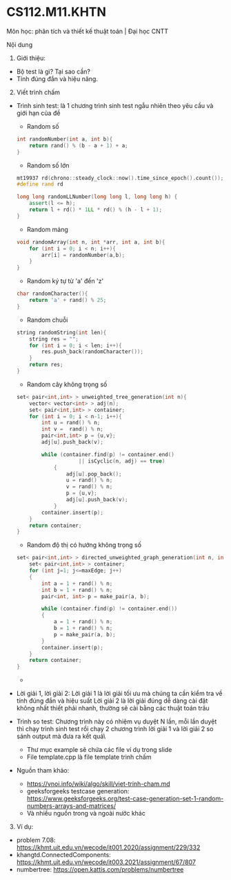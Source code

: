 # CS112.M11.KHTN
Môn học: phân tích  và thiết kế thuật toán | Đại học CNTT

Nội dung
1. Giới thiệu:
- Bộ test là gì? Tại sao cần?
- Tính đúng đắn và hiệu năng.
2. Viết trình chấm
- Trình sinh test: là 1 chương trình sinh test ngẫu nhiên theo yêu cầu và giới hạn của đề
  + Random số
  ```c++
  int randomNumber(int a, int b){
      return rand() % (b - a + 1) + a;
  }
  ```
  + Random số lớn
  ```c++
  mt19937 rd(chrono::steady_clock::now().time_since_epoch().count());
  #define rand rd

  long long randomLLNumber(long long l, long long h) {
      assert(l <= h);
      return l + rd() * 1LL * rd() % (h - l + 1);
  }
  ```
  + Random mảng
  ```c++
  void randomArray(int n, int *arr, int a, int b){
      for (int i = 0; i < n; i++){
          arr[i] = randomNumber(a,b);
      }
  }
  ```
  + Random ký tự từ 'a' đến 'z'
  ```c++
  char randomCharacter(){
      return 'a' + rand() % 25;
  }
  ```
  + Random chuỗi
  ```c++
  string randomString(int len){
      string res = "";
      for (int i = 0; i < len; i++){
          res.push_back(randomCharacter());
      }
      return res;
  }
  ```
  + Random cây không trọng số
  ```c++
  set< pair<int,int> > unweighted_tree_generation(int n){
      vector< vector<int> > adj(n);
      set< pair<int,int> > container;
      for (int i = 0; i < n-1; i++){
          int u = rand() % n;
          int v =  rand() % n;
          pair<int,int> p = {u,v};
          adj[u].push_back(v);

          while (container.find(p) != container.end()
                      || isCyclic(n, adj) == true)
              {
                  adj[u].pop_back();
                  u = rand() % n;
                  v = rand() % n;
                  p = {u,v};
                  adj[u].push_back(v);
              }
          container.insert(p);
      }
      return container;
  }
  ```
  + Random độ thị có hướng không trọng số
  ```c++
  set< pair<int,int> > directed_unweighted_graph_generation(int n, int maxEdge){
      set< pair<int,int> > container;
      for (int j=1; j<=maxEdge; j++)
      {
          int a = 1 + rand() % n;
          int b = 1 + rand() % n;
          pair<int, int> p = make_pair(a, b);

          while (container.find(p) != container.end())
          {
              a = 1 + rand() % n;
              b = 1 + rand() % n;
              p = make_pair(a, b);
          }
          container.insert(p);
      }
      return container;
  }
  ```
  + 
- Lời giải 1, lời giải 2: Lời giải 1 là lời giải tối ưu mà chúng ta cần kiểm tra về tính đúng đắn và hiệu suất
Lời giải 2 là lời giải đúng dễ dàng cài đặt không nhất thiết phải nhanh, thường sẽ cài bằng các thuật toán trâu

- Trình so test: Chương trình này có nhiệm vụ duyệt N lần, mỗi lần duyệt thì chạy trình sinh test rồi chạy 2 chương trình lời giải 1 và lời giải 2 so sánh output mà đưa ra kết quả\
  + Thư mục example sẽ chứa các file ví dụ trong slide 
  + File template.cpp là file template trình chấm

- Nguồn tham khảo: 
  + https://vnoi.info/wiki/algo/skill/viet-trinh-cham.md
  + geeksforgeeks testcase generation: https://www.geeksforgeeks.org/test-case-generation-set-1-random-numbers-arrays-and-matrices/
  + Và nhiều nguồn trong và ngoài nước khác
3. Ví dụ:
- problem 7.08: https://khmt.uit.edu.vn/wecode/it001.2020/assignment/229/332
- khangtd.ConnectedComponents: https://khmt.uit.edu.vn/wecode/it003.2021/assignment/67/807
- numbertree: https://open.kattis.com/problems/numbertree

